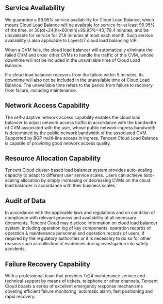 ## Service Availability

We guarantee a 99.95% service availability for Cloud Load Balance, which means Cloud Load Balance will be available for service for at least 99.95% of the time, or 30(d)×24(h)×60(min)×99.95%=43,178.4 minutes, and be unavailable for service for 21.6 minutes at most each month. Such service availability is also applicable to Layer4/7 cloud load balancing VIP.

When a CVM fails, the cloud load balancer will automatically eliminate the failed CVM and order other CVMs to handle the traffic of this CVM, whose downtime will not be included in the unavailable time of Cloud Load Balance.

If a cloud load balancer recovers from the failure within 5 minutes, its downtime will also not be included in the unavailable time of Cloud Load Balance. The unavailable time refers to the period from failure to recovery from failure, including maintenance.

## Network Access Capability

The self-adaptive network access capability enables the cloud load balancer to adjust network access traffic in accordance with the bandwidth of CVM associated with the user, whose public network-ingress bandwidth is determined by the public network bandwidth of the associated CVM. Supported by BGP multi-line access in ingress, Tencent Cloud Load Balance is capable of providing good network access quality.

## Resource Allocation Capability

Tencent Cloud cluster-based load balancer system provides auto-scaling capacity to adapt to different user service scales. Users can achieve auto-scaling allocation by simply increasing or decreasing CVMs on the cloud load balancer in accordance with their business scales.

## Audit of Data

In accordance with the applicable laws and regulations and on condition of compliance with relevant process and availability of all necessary documents, Tencent Cloud may disclose information on cloud load balancer system, including operation log of key components, operation records of operation & maintenance personnel and operation records of users, if required by the regulatory authorities or it is necessary to do so for other reasons such as collection of evidences during investigation into safety accidents.

## Failure Recovery Capability

With a professional team that provides 7x24 maintenance service and technical support by means of tickets, telephone or other channels, Tencent Cloud boasts a series of excellent emergency response mechanisms covering efficient failure monitoring, automatic alarm, fast positioning and rapid recovery.

